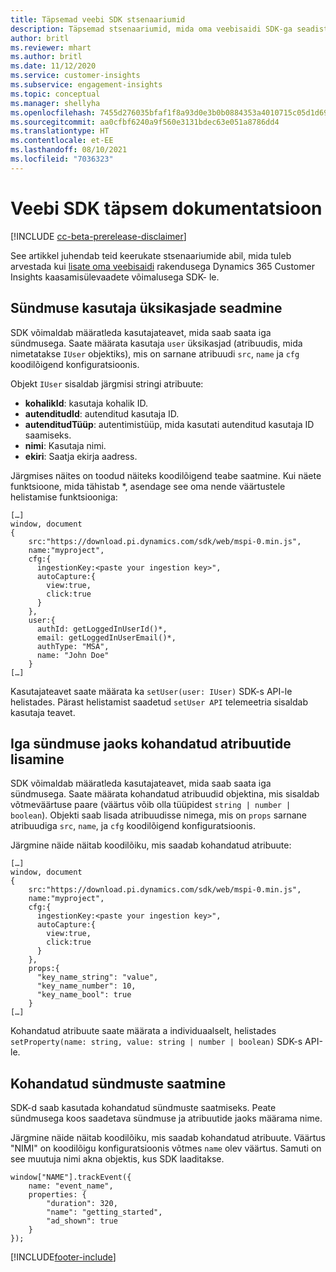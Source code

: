 ```yaml
---
title: Täpsemad veebi SDK stsenaariumid
description: Täpsemad stsenaariumid, mida oma veebisaidi SDK-ga seadistamisel arvesse võtta.
author: britl
ms.reviewer: mhart
ms.author: britl
ms.date: 11/12/2020
ms.service: customer-insights
ms.subservice: engagement-insights
ms.topic: conceptual
ms.manager: shellyha
ms.openlocfilehash: 7455d276035bfaf1f8a93d0e3b0b0884353a4010715c05d1d696309f7eb4b233
ms.sourcegitcommit: aa0cfbf6240a9f560e3131bdec63e051a8786dd4
ms.translationtype: HT
ms.contentlocale: et-EE
ms.lasthandoff: 08/10/2021
ms.locfileid: "7036323"
---
```

# <a name="advanced-web-sdk-instrumentation"></a>Veebi SDK täpsem dokumentatsioon

[!INCLUDE [cc-beta-prerelease-disclaimer](includes/cc-beta-prerelease-disclaimer.md)]

See artikkel juhendab teid keerukate stsenaariumide abil, mida tuleb arvestada kui [lisate oma veebisaidi](instrument-website.md) rakendusega Dynamics 365 Customer Insights kaasamisülevaadete võimalusega SDK- le.

## <a name="setting-user-details-for-your-event"></a>Sündmuse kasutaja üksikasjade seadmine

SDK võimaldab määratleda kasutajateavet, mida saab saata iga sündmusega. Saate määrata kasutaja `user` üksikasjad (atribuudis, mida nimetatakse `IUser` objektiks), mis on sarnane atribuudi `src`, `name` ja `cfg` koodilõigend konfiguratsioonis.

Objekt `IUser` sisaldab järgmisi stringi atribuute:

- **kohalikId**: kasutaja kohalik ID.
- **autenditudId**: autenditud kasutaja ID.
- **autenditudTüüp**: autentimistüüp, mida kasutati autenditud kasutaja ID saamiseks.
- **nimi**: Kasutaja nimi.
- **ekiri**: Saatja ekirja aadress.
    
Järgmises näites on toodud näiteks koodilõigend teabe saatmine. Kui näete funktsioone, mida tähistab *, asendage see oma nende väärtustele helistamise funktsiooniga:  

```
[…]
window, document 
{
    src:"https://download.pi.dynamics.com/sdk/web/mspi-0.min.js", 
    name:"myproject",      
    cfg:{ 
      ingestionKey:<paste your ingestion key>", 
      autoCapture:{ 
        view:true, 
        click:true 
      }
    },
    user:{
      authId: getLoggedInUserId()*,
      email: getLoggedInUserEmail()*,
      authType: "MSA",
      name: "John Doe"
    }
[…]
```

Kasutajateavet saate määrata ka `setUser(user: IUser)` SDK-s API-le helistades. Pärast helistamist saadetud `setUser API` telemeetria sisaldab kasutaja teavet.

## <a name="adding-custom-properties-for-each-event"></a>Iga sündmuse jaoks kohandatud atribuutide lisamine

SDK võimaldab määratleda kasutajateavet, mida saab saata iga sündmusega. Saate määrata kohandatud atribuudid objektina, mis sisaldab võtmeväärtuse paare (väärtus võib olla tüüpidest `string | number | boolean`). Objekti saab lisada atribuudisse nimega, mis on `props` sarnane atribuudiga `src`, `name`, ja `cfg` koodilõigend konfiguratsioonis. 

Järgmine näide näitab koodilõiku, mis saadab kohandatud atribuute:

```
[…]
window, document 
{
    src:"https://download.pi.dynamics.com/sdk/web/mspi-0.min.js", 
    name:"myproject",      
    cfg:{ 
      ingestionKey:<paste your ingestion key>", 
      autoCapture:{ 
        view:true, 
        click:true 
      }
    },
    props:{
      "key_name_string": "value",
      "key_name_number": 10,
      "key_name_bool": true
    }
[…]
```

Kohandatud atribuute saate määrata a individuaalselt, helistades `setProperty(name: string, value: string | number | boolean)` SDK-s API-le.

## <a name="sending-custom-events"></a>Kohandatud sündmuste saatmine

SDK-d saab kasutada kohandatud sündmuste saatmiseks. Peate sündmusega koos saadetava sündmuse ja atribuutide jaoks määrama nime.

Järgmine näide näitab koodilõiku, mis saadab kohandatud atribuute. Väärtus "NIMI" on koodilõigu konfiguratsioonis võtmes `name` olev väärtus. Samuti on see muutuja nimi akna objektis, kus SDK laaditakse.

```
window["NAME"].trackEvent({
    name: "event_name",
    properties: {
        "duration": 320,
        "name": "getting_started",
        "ad_shown": true
    }
});
```


[!INCLUDE[footer-include](../includes/footer-banner.md)]